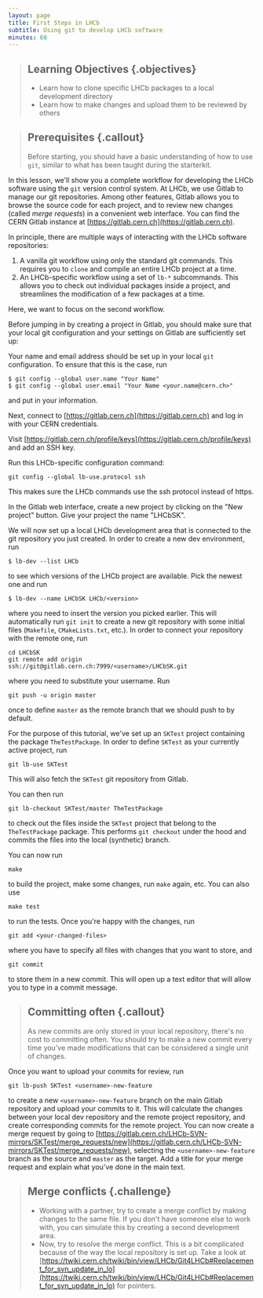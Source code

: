 ```yaml
---
layout: page
title: First Steps in LHCb
subtitle: Using git to develop LHCb software
minutes: 60
---
```


> ## Learning Objectives {.objectives}
>
> * Learn how to clone specific LHCb packages to a local development directory
> * Learn how to make changes and upload them to be reviewed by others

> ## Prerequisites {.callout}
>
> Before starting, you should have a basic understanding of how to use `git`,
> similar to what has been taught during the starterkit.

In this lesson, we'll show you a complete workflow for developing the LHCb software
using the `git` version control system.
At LHCb, we use Gitlab to manage our git repositories.
Among other features, Gitlab allows you to browse the source code for each project,
and to review new changes (called *merge requests*) in a convenient web interface.
You can find the CERN Gitlab instance at [https://gitlab.cern.ch](https://gitlab.cern.ch).

In principle, there are multiple ways of interacting with the LHCb software repositories:

 1. A vanilla git workflow using only the standard git commands.
   This requires you to `clone` and compile an entire LHCb project at a time.
 2. An LHCb-specific workflow using a set of `lb-*` subcommands.
    This allows you to check out individual packages inside a project, and
    streamlines the modification of a few packages at a time.

Here, we want to focus on the second workflow.

Before jumping in by creating a project in Gitlab, you should make sure that
your local git configuration and your settings on Gitlab are sufficiently set up:

Your name and email address should be set up in your local `git` configuration.
To ensure that this is the case, run
```
$ git config --global user.name "Your Name"
$ git config --global user.email "Your Name <your.name@cern.ch>"
```
and put in your information.

Next, connect to [https://gitlab.cern.ch](https://gitlab.cern.ch) and log in
with your CERN credentials.

Visit [https://gitlab.cern.ch/profile/keys](https://gitlab.cern.ch/profile/keys) and add an SSH key.

Run this LHCb-specific configuration command:
```
git config --global lb-use.protocol ssh
```
This makes sure the LHCb commands use the ssh protocol instead of https.

In the Gitlab web interface, create a new project by clicking on the "New project" button.
Give your project the name "LHCbSK".

We will now set up a local LHCb development area that is connected to the git
repository you just created.
In order to create a new dev environment, run
```
$ lb-dev --list LHCb
```
to see which versions of the LHCb project are available.
Pick the newest one and run
```
$ lb-dev --name LHCbSK LHCb/<version>
```
where you need to insert the version you picked earlier.
This will automatically run `git init` to create a new git repository with some initial files (`Makefile`, `CMakeLists.txt`, etc.).
In order to connect your repository with the remote one, run
```
cd LHCbSK
git remote add origin ssh://git@gitlab.cern.ch:7999/<username>/LHCbSK.git
```
where you need to substitute your username.
Run
```
git push -u origin master
```
once to define `master` as the remote branch that we should push to by default.

For the purpose of this tutorial, we've set up an `SKTest` project containing
the package `TheTestPackage`.
In order to define `SKTest` as your currently active project, run
```
git lb-use SKTest
```
This will also fetch the `SKTest` git repository from Gitlab.

You can then run
```
git lb-checkout SKTest/master TheTestPackage
```
to check out the files inside the `SKTest` project that belong to the
`TheTestPackage` package.
This performs `git checkout` under the hood and commits the files into the
local (synthetic) branch.

You can now run
```
make
```
to build the project, make some changes, run `make` again, etc.
You can also use
```
make test
```
to run the tests.
Once you're happy with the changes, run
```
git add <your-changed-files>
```
where you have to specify all files with changes that you want to store,
and
```
git commit
```
to store them in a new commit.
This will open up a text editor that will allow you to type in a commit message.

> ## Committing often {.callout}
>
> As new commits are only stored in your local repository, there's no cost to
> committing often. You should try to make a new commit every time you've made
> modifications that can be considered a single unit of changes.

Once you want to upload your commits for review, run
```
git lb-push SKTest <username>-new-feature
```
to create a new `<username>-new-feature` branch on the main Gitlab repository
and upload your commits to it.
This will calculate the changes between your local dev repository and the
remote project repository, and create corresponding commits for the remote
project.
You can now create a merge request by going to
[https://gitlab.cern.ch/LHCb-SVN-mirrors/SKTest/merge_requests/new](https://gitlab.cern.ch/LHCb-SVN-mirrors/SKTest/merge_requests/new),
selecting the `<username>-new-feature` branch as the source and `master` as the target.
Add a title for your merge request and explain what you've done in the main text.

> ## Merge conflicts {.challenge}
>  - Working with a partner, try to create a merge conflict by making changes to the same file.
>    If you don't have someone else to work with, you can simulate this by creating a second development area.
>  - Now, try to resolve the merge conflict.
>    This is a bit complicated because of the way the local repository is set up.
>    Take a look at [https://twiki.cern.ch/twiki/bin/view/LHCb/Git4LHCb#Replacement_for_svn_update_in_lo](https://twiki.cern.ch/twiki/bin/view/LHCb/Git4LHCb#Replacement_for_svn_update_in_lo) for pointers.
